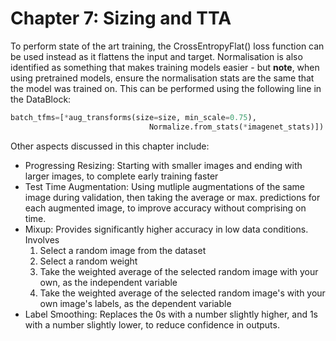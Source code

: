 # Chapter 7: Sizing and TTA
To perform state of the art training, the CrossEntropyFlat() loss function can be used instead as it flattens the input and target.
Normalisation is also identified as something that makes training models easier - but **note**, when using pretrained models, ensure the 
normalisation stats are the same that the model was trained on. This can be performed using the following line in the DataBlock:
```python
batch_tfms=[*aug_transforms(size=size, min_scale=0.75),
                               Normalize.from_stats(*imagenet_stats)])
```
Other aspects discussed in this chapter include:
- Progressing Resizing: Starting with smaller images and ending with larger images, to complete early training faster
- Test Time Augmentation: Using mutliple augmentations of the same image during validation, then taking the average or max. predictions for each augmented image, to improve accuracy without comprising on time.
- Mixup: Provides significantly higher accuracy in low data conditions. Involves
  1. Select a random image from the dataset
  2. Select a random weight
  3. Take the weighted average of the selected random image with your own, as the independent variable
  4. Take the weighted average of the selected random image's with your own image's labels, as the dependent variable
- Label Smoothing: Replaces the 0s with a number slightly higher, and 1s with a number slightly lower, to reduce confidence in outputs.

